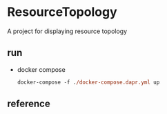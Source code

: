 # ResourceTopology

A project for displaying resource topology

## run

- docker compose

    ```ps
    docker-compose -f ./docker-compose.dapr.yml up
    ```

## reference
